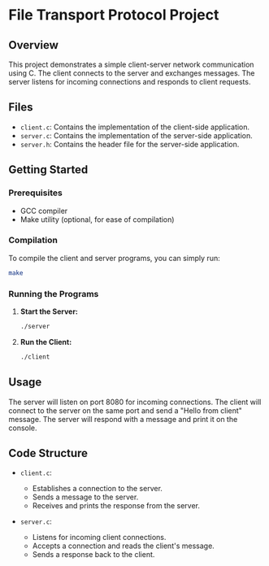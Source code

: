 # File Transport Protocol Project

## Overview

This project demonstrates a simple client-server network communication using C. The client connects to the server and exchanges messages. The server listens for incoming connections and responds to client requests.

## Files

- `client.c`: Contains the implementation of the client-side application.
- `server.c`: Contains the implementation of the server-side application.
- `server.h`: Contains the header file for the server-side application.

## Getting Started

### Prerequisites

- GCC compiler
- Make utility (optional, for ease of compilation)

### Compilation

To compile the client and server programs, you can simply run:

```sh
make
```

### Running the Programs

1. **Start the Server:**

   ```sh
   ./server
   ```

2. **Run the Client:**

   ```sh
   ./client
   ```

## Usage

The server will listen on port 8080 for incoming connections. The client will connect to the server on the same port and send a "Hello from client" message. The server will respond with a message and print it on the console.

## Code Structure

- `client.c`:
  - Establishes a connection to the server.
  - Sends a message to the server.
  - Receives and prints the response from the server.

- `server.c`:
  - Listens for incoming client connections.
  - Accepts a connection and reads the client's message.
  - Sends a response back to the client.
